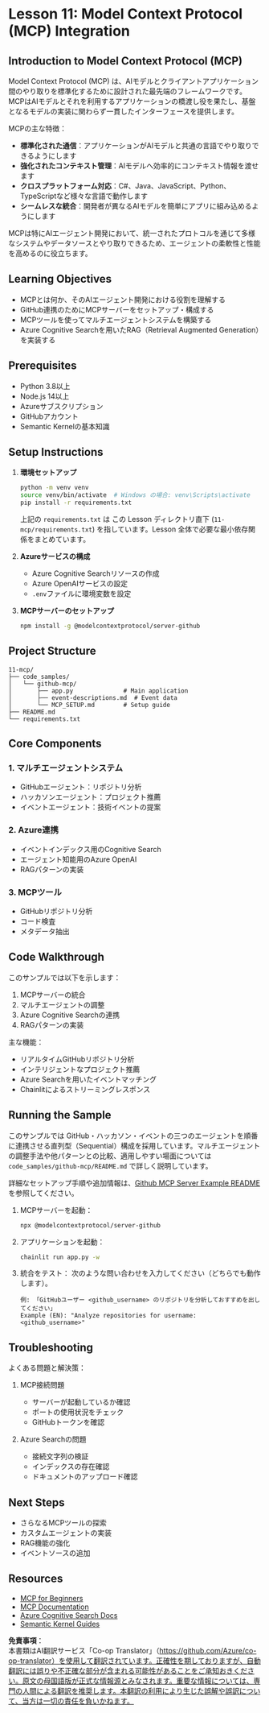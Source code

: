 <!--
CO_OP_TRANSLATOR_METADATA:
{
  "original_hash": "bbce3572338711aeab758506379ab716",
  "translation_date": "2025-06-11T04:49:34+00:00",
  "source_file": "11-mcp/README.md",
  "language_code": "ja"
}
-->
# Lesson 11: Model Context Protocol (MCP) Integration

## Introduction to Model Context Protocol (MCP)

Model Context Protocol (MCP) は、AIモデルとクライアントアプリケーション間のやり取りを標準化するために設計された最先端のフレームワークです。MCPはAIモデルとそれを利用するアプリケーションの橋渡し役を果たし、基盤となるモデルの実装に関わらず一貫したインターフェースを提供します。

MCPの主な特徴：

- **標準化された通信**：アプリケーションがAIモデルと共通の言語でやり取りできるようにします
- **強化されたコンテキスト管理**：AIモデルへ効率的にコンテキスト情報を渡せます
- **クロスプラットフォーム対応**：C#、Java、JavaScript、Python、TypeScriptなど様々な言語で動作します
- **シームレスな統合**：開発者が異なるAIモデルを簡単にアプリに組み込めるようにします

MCPは特にAIエージェント開発において、統一されたプロトコルを通じて多様なシステムやデータソースとやり取りできるため、エージェントの柔軟性と性能を高めるのに役立ちます。

## Learning Objectives
- MCPとは何か、そのAIエージェント開発における役割を理解する
- GitHub連携のためにMCPサーバーをセットアップ・構成する
- MCPツールを使ってマルチエージェントシステムを構築する
- Azure Cognitive Searchを用いたRAG（Retrieval Augmented Generation）を実装する

## Prerequisites
- Python 3.8以上
- Node.js 14以上
- Azureサブスクリプション
- GitHubアカウント
- Semantic Kernelの基本知識

## Setup Instructions

1. **環境セットアップ**
   ```bash
   python -m venv venv
   source venv/bin/activate  # Windows の場合: venv\Scripts\activate
   pip install -r requirements.txt
   ```
   上記の `requirements.txt` は この Lesson ディレクトリ直下 (`11-mcp/requirements.txt`) を指しています。Lesson 全体で必要な最小依存関係をまとめています。

2. **Azureサービスの構成**
   - Azure Cognitive Searchリソースの作成
   - Azure OpenAIサービスの設定
   - `.env`ファイルに環境変数を設定

3. **MCPサーバーのセットアップ**
   ```bash
   npm install -g @modelcontextprotocol/server-github
   ```

## Project Structure

```
11-mcp/
├── code_samples/
│   └── github-mcp/
│       ├── app.py              # Main application
│       ├── event-descriptions.md  # Event data
│       └── MCP_SETUP.md        # Setup guide
├── README.md
└── requirements.txt
```

## Core Components

### 1. マルチエージェントシステム
- GitHubエージェント：リポジトリ分析
- ハッカソンエージェント：プロジェクト推薦
- イベントエージェント：技術イベントの提案

### 2. Azure連携
- イベントインデックス用のCognitive Search
- エージェント知能用のAzure OpenAI
- RAGパターンの実装

### 3. MCPツール
- GitHubリポジトリ分析
- コード検査
- メタデータ抽出

## Code Walkthrough

このサンプルでは以下を示します：
1. MCPサーバーの統合
2. マルチエージェントの調整
3. Azure Cognitive Searchの連携
4. RAGパターンの実装

主な機能：
- リアルタイムGitHubリポジトリ分析
- インテリジェントなプロジェクト推薦
- Azure Searchを用いたイベントマッチング
- Chainlitによるストリーミングレスポンス

## Running the Sample

このサンプルでは GitHub・ハッカソン・イベントの三つのエージェントを順番に連携させる直列型（Sequential）構成を採用しています。マルチエージェントの調整手法や他パターンとの比較、適用しやすい場面については `code_samples/github-mcp/README.md` で詳しく説明しています。

詳細なセットアップ手順や追加情報は、[Github MCP Server Example README](./code_samples/github-mcp/README.md)を参照してください。

1. MCPサーバーを起動：
   ```bash
   npx @modelcontextprotocol/server-github
   ```

2. アプリケーションを起動：
   ```bash
   chainlit run app.py -w
   ```

3. 統合をテスト：
   次のような問い合わせを入力してください（どちらでも動作します）。
   ```
   例: 「GitHubユーザー <github_username> のリポジトリを分析しておすすめを出してください」
   Example (EN): "Analyze repositories for username: <github_username>"
   ```

## Troubleshooting

よくある問題と解決策：
1. MCP接続問題
   - サーバーが起動しているか確認
   - ポートの使用状況をチェック
   - GitHubトークンを確認

2. Azure Searchの問題
   - 接続文字列の検証
   - インデックスの存在確認
   - ドキュメントのアップロード確認

## Next Steps
- さらなるMCPツールの探索
- カスタムエージェントの実装
- RAG機能の強化
- イベントソースの追加

## Resources
- [MCP for Beginners](https://aka.ms/mcp-for-beginners)  
- [MCP Documentation](https://github.com/microsoft/semantic-kernel/tree/main/python/semantic-kernel/semantic_kernel/connectors/mcp)
- [Azure Cognitive Search Docs](https://learn.microsoft.com/azure/search/)
- [Semantic Kernel Guides](https://learn.microsoft.com/semantic-kernel/)

**免責事項**：  
本書類はAI翻訳サービス「Co-op Translator」（https://github.com/Azure/co-op-translator）を使用して翻訳されています。正確性を期しておりますが、自動翻訳には誤りや不正確な部分が含まれる可能性があることをご承知おきください。原文の母国語版が正式な情報源とみなされます。重要な情報については、専門の人間による翻訳を推奨します。本翻訳の利用により生じた誤解や誤訳について、当方は一切の責任を負いかねます。